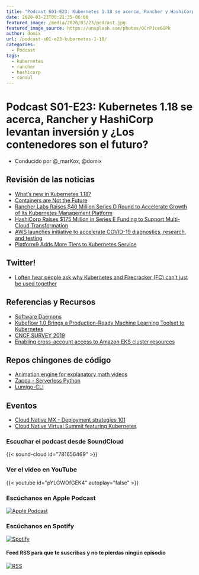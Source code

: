 ```yaml
---
title: "Podcast S01-E23: Kubernetes 1.18 se acerca, Rancher y HashiCorp levantan inversión y ¿Los contenedores son el futuro?"
date: 2020-03-23T00:21:35-06:00
featured_image: /media/2020/03/23/podcast.jpg
featured_image_source: https://unsplash.com/photos/OCrPJce6GPk
author: domix
url: /podcast-s01-e23-kubernetes-1-18/
categories:
  - Podcast
tags:
  - kubernetes
  - rancher
  - hashicorp
  - consul
---
```


# Podcast S01-E23: Kubernetes 1.18 se acerca, Rancher y HashiCorp levantan inversión y ¿Los contenedores son el futuro?

- Conducido por @_marKox, @domix

## Revisión de las noticias

- [What’s new in Kubernetes 1.18?](https://sysdig.com/blog/whats-new-kubernetes-1-18/)
- [Containers are Not the Future](https://www.linkedin.com/pulse/containers-future-ian-eyberg/)
- [Rancher Labs Raises $40 Million Series D Round to Accelerate Growth of Its Kubernetes Management Platform](https://rancher.com/press/rancher-labs-raises-series-d-fundraising-to-accelerate-growth-of-kubernetes-management-platform)
- [HashiCorp Raises $175 Million in Series E Funding to Support Multi-Cloud Transformation](http://www.globenewswire.com/news-release/2020/03/16/2001541/0/en/HashiCorp-Raises-175-Million-in-Series-E-Funding-to-Support-Multi-Cloud-Transformation-for-Global-Enterprises.html)
- [AWS launches initiative to accelerate COVID-19 diagnostics, research, and testing](https://blog.aboutamazon.com/innovation/aws-launches-initiative-to-accelerate-covid-19-diagnostics-research-and-testing)
- [Platform9 Adds More Tiers to Kubernetes Service](https://containerjournal.com/topics/container-management/platform9-adds-more-tiers-to-kubernetes-service/)

## Twitter!

- [I often hear people ask why Kubernetes and Firecracker (FC) can’t just be used together](https://twitter.com/micahhausler/status/1238496944684597248)

## Referencias y Recursos

- [Software Daemons](https://samuel.karp.dev/blog/2019/11/software-daemons/)
- [Kubeflow 1.0 Brings a Production-Ready Machine Learning Toolset to Kubernetes](https://thenewstack.io/kubeflow-1-0-brings-a-production-ready-machine-learning-toolset-to-kubernetes/)
- [CNCF SURVEY 2019](https://www.cncf.io/wp-content/uploads/2020/03/CNCF_Survey_Report.pdf)
- [Enabling cross-account access to Amazon EKS cluster resources](https://aws.amazon.com/blogs/containers/enabling-cross-account-access-to-amazon-eks-cluster-resources/)

## Repos chingones de código

- [Animation engine for explanatory math videos](https://github.com/3b1b/manim)
- [Zappa - Serverless Python](https://github.com/Miserlou/Zappa)
- [Lumigo-CLI](https://github.com/lumigo-io/lumigo-CLI)

## Eventos

- [Cloud Native MX - Deployment strategies 101](https://www.meetup.com/Cloud-Native-Mexico/events/269484205/)
- [Cloud Native Virtual Summit featuring Kubernetes](https://info.d2iq.com/20-04-01-d2iq-virtual-summit-registration.html)


### Escuchar el podcast desde SoundCloud

{{< sound-cloud id="781656469" >}}


### Ver el video en YouTube

{{< youtube id="pYLGWOfGEK4" autoplay="false" >}}

### Escúchanos en Apple Podcast

[![Apple Podcast](/US_UK_Apple_Podcasts_Listen_Badge_RGB.svg)](https://podcasts.apple.com/mx/podcast/cloud-native-mx/id1470528646)

### Escúchanos en Spotify

[![Spotify](/spotify-podcast-badge-blk-grn-330x80.png)](https://open.spotify.com/show/4PQyVjzcDQuELxi3aNO86e)


#### Feed RSS para que te suscribas y no te pierdas ningún episodio

[![RSS](/RSS_Feed_Icon.jpg)](http://feeds.soundcloud.com/users/soundcloud:users:393589416/sounds.rss)